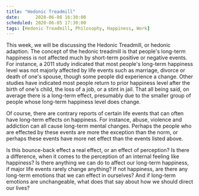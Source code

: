 ```yaml
---
title: "Hedonic Treadmill"
date:      2020-06-08 16:30:00
scheduled: 2020-06-05 17:30:00
tags: [Hedonic Treadmill, Philosophy, Happiness, Work]
---
```

This week, we will be discussing the Hedonic Treadmill, or hedonic adaption. The concept of the hedonic treadmill is that people's long-term happiness is not affected much by short-term positive or negative events. For instance, a 2011 study indicated that most people's long-term happiness level was not majorly affected by life events such as marriage, divorce or death of one's spouse, though some people did experience a change. Other studies have indicated most people return to prior happiness level after the birth of one's child, the loss of a job, or a stint in jail. That all being said, on average there is a long-term effect, presumably due to the smaller group of people whose long-term happiness level does change.

Of course, there are contrary reports of certain life events that can often have long-term effects on happiness. For instance, abuse, violence and  addiction can all cause long-term mental changes. Perhaps the people who are effected by these events are more the exception than the norm, or perhaps these events have more net effect than the events listed above.

Is this bounce-back effect a real effect, or an effect of perception? Is there a difference, when it comes to the perception of an internal feeling like happiness? Is there anything we can do to affect our long-term happiness, if major life events rarely change anything? If not happiness, are there any long-term emotions that we can effect in ourselves? And if long-term emotions are unchangeable, what does that say about how we should direct our lives?
